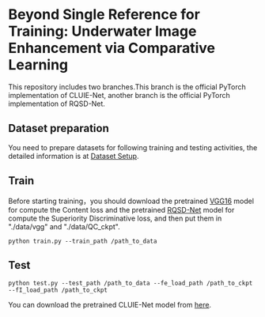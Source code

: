 # Beyond Single Reference for Training: Underwater Image Enhancement via Comparative Learning
This repository includes two branches.This branch is the official PyTorch implementation of CLUIE-Net, another branch is the official PyTorch implementation of RQSD-Net.
## Dataset preparation 
You need to prepare datasets for following training and testing activities, the detailed information is at [Dataset Setup](data/README.md).

## Train
Before starting training，you should download the pretrained [VGG16](https://drive.google.com/file/d/1tnuhKbe70qk-VkmnRsHgVrku8lE4pIie/view?usp=sharing) model for compute the Content loss and the pretrained [RQSD-Net](https://drive.google.com/file/d/14JpdY4eciYTQQ5Wb4-_rgCZqnBQdOT9N/view?usp=sharing) model for compute the Superiority Discriminative loss, and then put them in "./data/vgg" and "./data/QC_ckpt".
``` 
python train.py --train_path /path_to_data
```
## Test
```
python test.py --test_path /path_to_data --fe_load_path /path_to_ckpt --fI_load_path /path_to_ckpt 
```
You can download the pretrained CLUIE-Net model from [here](https://drive.google.com/drive/folders/1uecaMgi3hqUy6PXIUUqAJaxkFNPLosAL?usp=sharing).


